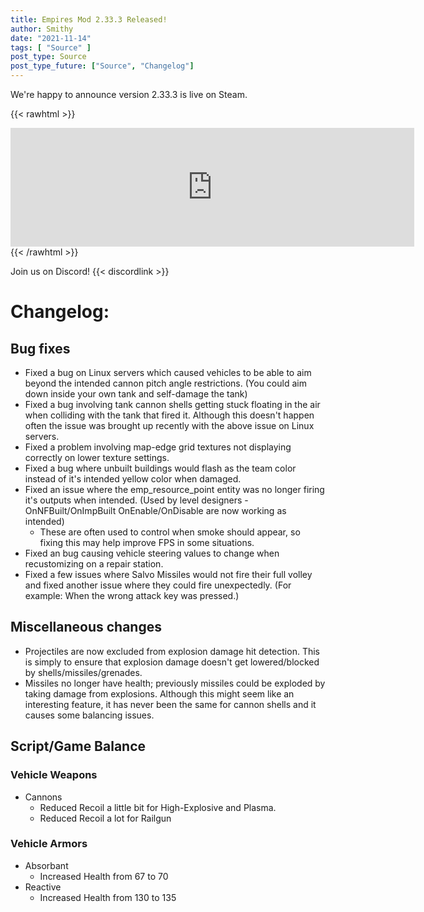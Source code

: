 ```yaml
---
title: Empires Mod 2.33.3 Released!
author: Smithy
date: "2021-11-14"
tags: [ "Source" ]
post_type: Source
post_type_future: ["Source", "Changelog"]
---
```



We're happy to announce version 2.33.3 is live on Steam.

{{< rawhtml >}}
<iframe src="https://store.steampowered.com/widget/17740/" frameborder="0" width="646" height="190"></iframe>
{{< /rawhtml >}}

Join us on Discord! {{< discordlink >}}

# Changelog:

## Bug fixes
- Fixed a bug on Linux servers which caused vehicles to be able to aim beyond the intended cannon pitch angle restrictions. (You could aim down inside your own tank and self-damage the tank)
- Fixed a bug involving tank cannon shells getting stuck floating in the air when colliding with the tank that fired it. Although this doesn't happen often the issue was brought up recently with the above issue on Linux servers.
- Fixed a problem involving map-edge grid textures not displaying correctly on lower texture settings.
- Fixed a bug where unbuilt buildings would flash as the team color instead of it's intended yellow color when damaged.
- Fixed an issue where the emp_resource_point entity was no longer firing it's outputs when intended. (Used by level designers - OnNFBuilt/OnImpBuilt OnEnable/OnDisable are now working as intended)
    - These are often used to control when smoke should appear, so fixing this may help improve FPS in some situations.
- Fixed an bug causing vehicle steering values to change when recustomizing on a repair station.
- Fixed a few issues where Salvo Missiles would not fire their full volley and fixed another issue where they could fire unexpectedly. (For example: When the wrong attack key was pressed.)


## Miscellaneous changes
- Projectiles are now excluded from explosion damage hit detection. This is simply to ensure that explosion damage doesn't get lowered/blocked by shells/missiles/grenades.
- Missiles no longer have health; previously missiles could be exploded by taking damage from explosions. Although this might seem like an interesting feature, it has never been the same for cannon shells and it causes some balancing issues.


## Script/Game Balance

### Vehicle Weapons
- Cannons
    - Reduced Recoil a little bit for High-Explosive and Plasma.
    - Reduced Recoil a lot for Railgun
	
### Vehicle Armors
- Absorbant
    - Increased Health from 67 to 70
- Reactive
    - Increased Health from 130 to 135


